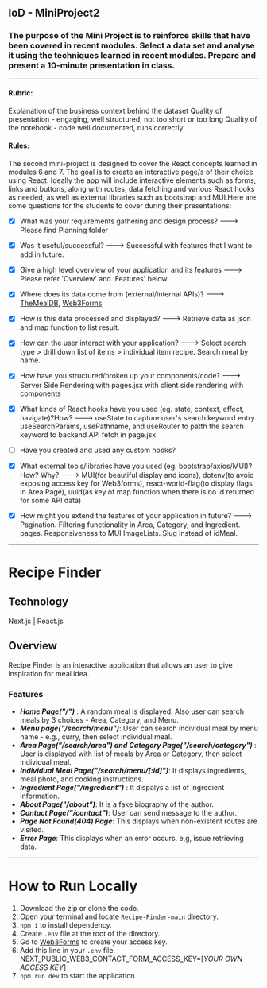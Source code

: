 
## IoD - MiniProject2

### The purpose of the Mini Project is to reinforce skills that have been covered in recent modules. Select a data set and analyse it using the techniques learned in recent modules. Prepare and present a 10-minute presentation in class.
<hr />

#### Rubric:
Explanation of the business context behind the dataset
Quality of presentation - engaging, well structured, not too short or too long
Quality of the notebook - code well documented, runs correctly

#### Rules:
The second mini-project is designed to cover the React concepts learned in modules 6 and 7. The goal is to create an interactive page/s of their choice using React. Ideally the app will include interactive elements such as forms, links and buttons, along with routes, data fetching and various React hooks as needed, as well as external libraries such as bootstrap and MUI.Here are some questions for the students to cover during their presentations:
- [X] What was your requirements gathering and design process?   ---> Please find Planning folder
- [X] Was it useful/successful? ---> Successful with features that I want to add in future.
- [X] Give a high level overview of your application and its features ---> Please refer 'Overview' and 'Features' below.
- [X] Where does its data come from (external/internal APIs)?  ---> [TheMealDB](http://www.themealdb.com), [Web3Forms](https://web3forms.com/)
- [X] How is this data processed and displayed? ---> Retrieve data as json and map function to list result.
- [X] How can the user interact with your application? ---> Select search type > drill down list of items > individual item recipe. Search meal by name.
- [X] How have you structured/broken up your components/code? ---> Server Side Rendering with pages.jsx with client side rendering with components
- [X] What kinds of React hooks have you used (eg. state, context, effect, navigate)?How? ---> useState to capture user's search keyword entry. useSearchParams, usePathname, and useRouter to patth the search keyword to backend API fetch in page.jsx.
- [ ] Have you created and used any custom hooks?
- [X] What external tools/libraries have you used (eg. bootstrap/axios/MUI)? How? Why? ---> MUI(for beautiful display and icons), dotenv(to avoid exposing access key for Web3forms), react-world-flag(to display flags in Area Page), uuid(as key of map function when there is no id returned for some API data)
- [X] How might you extend the features of your application in future? ---> Pagination. Filtering functionality in Area, Category, and Ingredient. pages. Responsiveness to MUI ImageLists. Slug instead of idMeal.


------
# Recipe Finder 

## Technology

Next.js | React.js

## Overview

Recipe Finder is an interactive application that allows an user to give inspiration for meal idea.

### Features

- <strong><em>Home Page("/")</strong></em> : A random meal is displayed. Also user can search meals by 3 choices - Area, Category, and Menu.
- <strong><em>Menu page("/search/menu")</strong></em>: User can search individual meal by menu name - e.g., curry, then select individual meal.
- <strong><em>Area Page("/search/area") and Category Page("/search/category") </strong></em>: User is displayed with list of meals by Area or Category, then select individual meal.
- <strong><em>Individual Meal Page("/search/menu/[:id]")</strong></em>: It displays ingredients, meal photo, and cooking instructions.
- <strong><em>Ingredient Page("/ingredient")</strong></em> : It dispalys a list of ingredient information.
- <strong><em>About Page("/about")</strong></em>: It is a fake biography of the author.
- <strong><em>Contact Page("/contact")</strong></em>: User can send message to the author.
- <strong><em>Page Not Found(404) Page</strong></em>: This displays when non-existent routes are visited.
- <strong><em>Error Page</strong></em>: This displays when an error occurs, e,g, issue retrieving data.

-----
# How to Run Locally
1. Download the zip or clone the code.
2. Open your terminal and locate `Recipe-Finder-main` directory.
3. `npm i` to install dependency.
4. Create `.env` file at the root of the directory.
5. Go to [Web3Forms](https://web3forms.com/) to create your access key.
6. Add this line in your `.env` file. NEXT_PUBLIC_WEB3_CONTACT_FORM_ACCESS_KEY=[*YOUR OWN ACCESS KEY*]
7. `npm run dev` to start the application.



